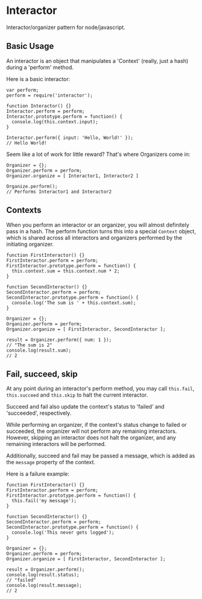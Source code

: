 # Interactor

Interactor/organizer pattern for node/javascript.

## Basic Usage

An interactor is an object that manipulates a 'Context' (really, just a hash) during a 'perform' method.

Here is a basic interactor:

```
var perform;
perform = require('interactor');

function Interactor() {}
Interactor.perform = perform;
Interactor.prototype.perform = function() {
  console.log(this.context.input);
}

Interactor.perform({ input: 'Hello, World!' });
// Hello World!
```

Seem like a lot of work for little reward? That's where Organizers come in:

```
Organizer = {};
Organizer.perform = perform;
Organizer.organize = [ Interactor1, Interactor2 ]

Organize.perform();
// Performs Interactor1 and Interactor2
```

## Contexts

When you perform an interactor or an organizer, you will almost definitely pass in a hash. The perform function turns this into a special `Context` object, which is shared across all interactors and organizers performed by the initiating organizer.

```
function FirstInteractor() {}
FirstInteractor.perform = perform;
FirstInteractor.prototype.perform = function() {
  this.context.sum = this.context.num * 2;
}

function SecondInteractor() {}
SecondInteractor.perform = perform;
SecondInteractor.prototype.perform = function() {
  console.log('The sum is ' + this.context.sum);
}

Organizer = {};
Organizer.perform = perform;
Organizer.organize = [ FirstInteractor, SecondInteractor ];

result = Organizer.perform({ num: 1 });
// "The sum is 2"
console.log(result.sum);
// 2
```

## Fail, succeed, skip

At any point during an interactor's perform method, you may call `this.fail`, `this.succeed` and `this.skip` to halt the current interactor.

Succeed and fail also update the context's status to 'failed' and 'succeeded', respectively.

While performing an organizer, if the context's status change to failed or succeeded, the organizer will not perform any remaining interactors. However, skipping an interactor does not halt the organizer, and any remaining interactors will be performed.

Additionally, succeed and fail may be passed a message, which is added as the `message` property of the context.

Here is a failure example:

```
function FirstInteractor() {}
FirstInteractor.perform = perform;
FirstInteractor.prototype.perform = function() {
  this.fail('my message');
}

function SecondInteractor() {}
SecondInteractor.perform = perform;
SecondInteractor.prototype.perform = function() {
  console.log('This never gets logged');
}

Organizer = {};
Organizer.perform = perform;
Organizer.organize = [ FirstInteractor, SecondInteractor ];

result = Organizer.perform();
console.log(result.status);
// "failed"
console.log(result.message);
// 2

